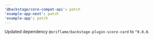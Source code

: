 ```yaml
---
'@backstage/core-compat-api': patch
'example-app-next': patch
'example-app': patch
---
```


Updated dependency `@oriflame/backstage-plugin-score-card` to `^0.8.0`.

